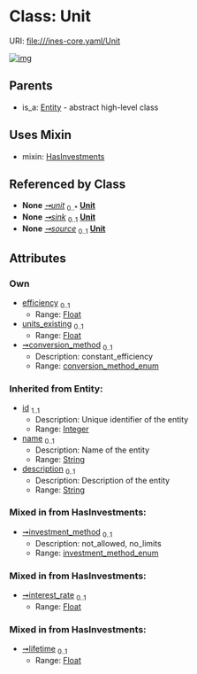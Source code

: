 
# Class: Unit



URI: [file:///ines-core.yaml/Unit](file:///ines-core.yaml/Unit)


[![img](https://yuml.me/diagram/nofunky;dir:TB/class/[Database]++-%20unit%200..*>[Unit&#124;efficiency:float%20%3F;units_existing:float%20%3F;conversion_method:conversion_method_enum%20%3F;investment_method:investment_method_enum%20%3F;interest_rate:float%20%3F;lifetime:float%20%3F;id(i):integer;name(i):string%20%3F;description(i):string%20%3F],[NodeToUnit]-%20sink%200..1>[Unit],[UnitToNode]-%20source%200..1>[Unit],[Unit]uses%20-.->[HasInvestments],[Entity]^-[Unit],[UnitToNode],[NodeToUnit],[HasInvestments],[Entity],[Database])](https://yuml.me/diagram/nofunky;dir:TB/class/[Database]++-%20unit%200..*>[Unit&#124;efficiency:float%20%3F;units_existing:float%20%3F;conversion_method:conversion_method_enum%20%3F;investment_method:investment_method_enum%20%3F;interest_rate:float%20%3F;lifetime:float%20%3F;id(i):integer;name(i):string%20%3F;description(i):string%20%3F],[NodeToUnit]-%20sink%200..1>[Unit],[UnitToNode]-%20source%200..1>[Unit],[Unit]uses%20-.->[HasInvestments],[Entity]^-[Unit],[UnitToNode],[NodeToUnit],[HasInvestments],[Entity],[Database])

## Parents

 *  is_a: [Entity](Entity.md) - abstract high-level class

## Uses Mixin

 *  mixin: [HasInvestments](HasInvestments.md)

## Referenced by Class

 *  **None** *[➞unit](database__unit.md)*  <sub>0..\*</sub>  **[Unit](Unit.md)**
 *  **None** *[➞sink](nodeToUnit__sink.md)*  <sub>0..1</sub>  **[Unit](Unit.md)**
 *  **None** *[➞source](unitToNode__source.md)*  <sub>0..1</sub>  **[Unit](Unit.md)**

## Attributes


### Own

 * [efficiency](efficiency.md)  <sub>0..1</sub>
     * Range: [Float](types/Float.md)
 * [units_existing](units_existing.md)  <sub>0..1</sub>
     * Range: [Float](types/Float.md)
 * [➞conversion_method](unit__conversion_method.md)  <sub>0..1</sub>
     * Description: constant_efficiency
     * Range: [conversion_method_enum](conversion_method_enum.md)

### Inherited from Entity:

 * [id](id.md)  <sub>1..1</sub>
     * Description: Unique identifier of the entity
     * Range: [Integer](types/Integer.md)
 * [name](name.md)  <sub>0..1</sub>
     * Description: Name of the entity
     * Range: [String](types/String.md)
 * [description](description.md)  <sub>0..1</sub>
     * Description: Description of the entity
     * Range: [String](types/String.md)

### Mixed in from HasInvestments:

 * [➞investment_method](hasInvestments__investment_method.md)  <sub>0..1</sub>
     * Description: not_allowed, no_limits
     * Range: [investment_method_enum](investment_method_enum.md)

### Mixed in from HasInvestments:

 * [➞interest_rate](hasInvestments__interest_rate.md)  <sub>0..1</sub>
     * Range: [Float](types/Float.md)

### Mixed in from HasInvestments:

 * [➞lifetime](hasInvestments__lifetime.md)  <sub>0..1</sub>
     * Range: [Float](types/Float.md)
